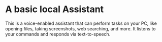 # A basic local  Assistant
This is a voice-enabled assistant that can perform tasks on your PC, like opening files, taking screenshots, web searching, and more. It listens to your commands and responds via text-to-speech.
